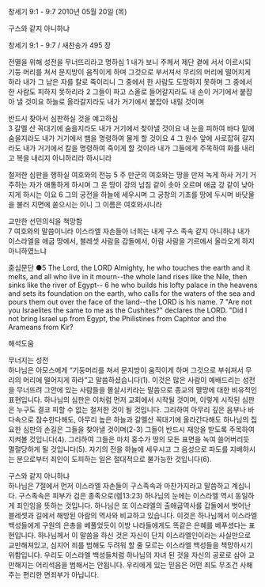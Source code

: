 창세기 9:1 - 9:7 
2010년 05월 20일 (목)

구스와 같지 아니하냐



창세기 9:1 - 9:7 / 새찬송가 495 장


전멸을 위해 성전을 무너뜨리라고 명하심 
1 내가 보니 주께서 제단 곁에 서서 이르시되 기둥 머리를 쳐서 문지방이 움직이게 하며 그것으로 부서져서 무리의 머리에 떨어지게 하라 내가 그 남은 자를 칼로 죽이리니 그 중에서 한 사람도 도망하지 못하며 그 중에서 한 사람도 피하지 못하리라 2 그들이 파고 스올로 들어갈지라도 내 손이 거기에서 붙잡아 낼 것이요 하늘로 올라갈지라도 내가 거기에서 붙잡아 내릴 것이며 

반드시 찾아서 심판하실 것을 예고하심  
3 갈멜 산 꼭대기에 숨을지라도 내가 거기에서 찾아낼 것이요 내 눈을 피하여 바다 밑에 숨을지라도 내가 거기에서 뱀을 명령하여 물게 할 것이요 4 그 원수 앞에 사로잡혀 갈지라도 내가 거기에서 칼을 명령하여 죽이게 할 것이라 내가 그들에게 주목하여 화를 내리고 복을 내리지 아니하리라 하시니라 

철저한 심판을 행하실 여호와의 전능 
5 주 만군의 여호와는 땅을 만져 녹게 하사 거기 거주하는 자가 애통하게 하시며 그 온 땅이 강의 넘침 같이 솟아 오르며 애굽 강 같이 낮아지게 하시는 이요 6 그의 궁전을 하늘에 세우시며 그 궁창의 기초를 땅에 두시며 바닷물을 불러 지면에 쏟으시는 이니 그 이름은 여호와시니라 

교만한 선민의식을 책망함  
7 여호와의 말씀이니라 이스라엘 자손들아 너희는 내게 구스 족속 같지 아니하냐 내가 이스라엘을 애굽 땅에서, 블레셋 사람을 갑돌에서, 아람 사람을 기르에서 올라오게 하지 아니하였느냐 


중심문단 ●5 The Lord, the LORD Almighty, he who touches the earth and it melts, and all who live in it mourn--the whole land rises like the Nile, then sinks like the river of Egypt-- 6 he who builds his lofty palace in the heavens and sets its foundation on the earth, who calls for the waters of the sea and pours them out over the face of the land--the LORD is his name. 7 "Are not you Israelites the same to me as the Cushites?" declares the LORD. "Did I not bring Israel up from Egypt, the Philistines from Caphtor and the Arameans from Kir?

해석도움





무너지는 성전   
하나님은 아모스에게 “기둥머리를 쳐서 문지방이 움직이게 하며 그것으로 부숴져서 무리의 머리에 떨어지게 하라”고 말씀하셨습니다(1). 이것은 많은 사람이 예배드리는 성전을 무너뜨려 그안에 있는 사람들을 몰살시키라는 말씀으로 종교의 멸망에 대한 비유적인 표현입니다. 하나님의 심판은 이처럼 먼저 교회에서 시작될 것이며, 이렇게 시작된 심판은 누구도 결코 피할 수 없는 철저한 것이 될 것입니다. 그리하여 아무리 깊은 음부나 바다속으로 잠수한다해도, 아무리 높은 하늘과 갈멜산 꼭대기에 올라간다해도 하나님의 집요한 심판의 손길은 그들을 찾아낼 것이며(2-3) 그들이 반드시 재앙을 받도록 주목하여 지켜볼 것입니다(4). 그리하여 그들은 마치 홍수가 땅의 모든 표면을 녹여 쓸어버리듯 멸절당하게 될 것입니다(5). 자기의 전을 하늘에 세우시고 그 음성으로 파도를 지배하시는 분으로부터 죄인이 도피하는 일은 절대적으로 불가능한 것입니다(6).  

구스와 같지 아니하냐  
하나님은 7절에서 먼저 이스라엘 자손들이 구스족속과 마찬가지라고 말씀하고 계십니다. 구스족속은 피부가 검은 종족으로(렘13:23) 하나님의 눈에는 이스라엘 역시 동일하게 죄인임을 뜻하는 것입니다. 하나님은 또 이스라엘의 출애굽역사를 갑돌에서 벗어난 블레셋과 길에서 해방된 아람의 역사와 비교하고 있습니다. 이것은 하나님께서 이스라엘 백성들에게 구원의 은총을 베풀었듯이 이방 나라들에게도 똑같은 은혜를 베푸셨다는 표현입니다. 하나님께서 이 말씀을 하신 것은 자신이 단지 이스라엘인이라는 사실만으로 교만해져있고, 심지어 죄를 범해도 두려워 할 줄 모르는 이스라엘 백성들을 책망하시기 위함입니다. 우리도 이스라엘 백성들처럼 하나님의 자녀 된 것을 자신의 공로로 삼아 교만해지는 어리석음을 범해서는 안됩니다. 우리에게 있는 믿음은 어떤 죄도 무조건 사해주는 편리한 면죄부가 아닙니다.